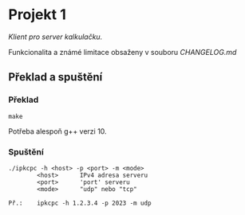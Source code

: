 # Projekt 1
*Klient pro server kalkulačku.*

Funkcionalita a známé limitace obsaženy v souboru *CHANGELOG.md*
## Překlad a spuštění

### Překlad
``` make ```

Potřeba alespoň g++ verzi 10.
### Spuštění
```
./ipkcpc -h <host> -p <port> -m <mode> 
        <host>      IPv4 adresa serveru
        <port>      'port' serveru
        <mode>      "udp" nebo "tcp"

Př.:    ipkcpc -h 1.2.3.4 -p 2023 -m udp
```



